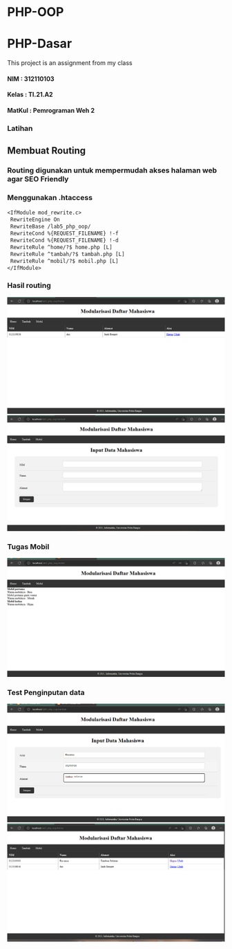 # PHP-OOP
# PHP-Dasar

This project is an assignment from my class
#### NIM : 312110103
#### Kelas : TI.21.A2
#### MatKul : Pemrograman Weh 2

### Latihan
## Membuat Routing
### Routing digunakan untuk mempermudah akses halaman web agar SEO Friendly
### Menggunakan .htaccess
```
<IfModule mod_rewrite.c>
 RewriteEngine On
 RewriteBase /lab5_php_oop/
 RewriteCond %{REQUEST_FILENAME} !-f
 RewriteCond %{REQUEST_FILENAME} !-d
 RewriteRule ^home/?$ home.php [L]
 RewriteRule ^tambah/?$ tambah.php [L]
 RewriteRule ^mobil/?$ mobil.php [L]
</IfModule>

```
### Hasil routing
![Gambar](img/s1.png)
![Gambar](img/s2.png)
### Tugas Mobil
![Gambar](img/s3.png)
### Test Penginputan data
![Gambar](img/s4.png)
![Gambar](img/s5.png)